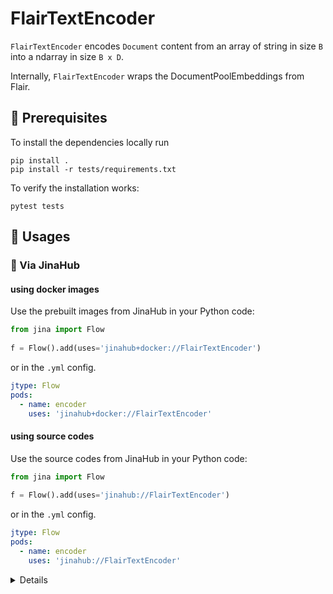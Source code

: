 # FlairTextEncoder

`FlairTextEncoder` encodes `Document` content from an array of string in size `B` into a ndarray in size `B x D`.
 
Internally, `FlairTextEncoder` wraps the DocumentPoolEmbeddings from Flair.

## 🌱 Prerequisites

To install the dependencies locally run 
```
pip install . 
pip install -r tests/requirements.txt
```
To verify the installation works:
```
pytest tests
```

## 🚀 Usages

### 🚚 Via JinaHub

#### using docker images
Use the prebuilt images from JinaHub in your Python code: 

```python
from jina import Flow
	
f = Flow().add(uses='jinahub+docker://FlairTextEncoder')
```

or in the `.yml` config.
	
```yaml
jtype: Flow
pods:
  - name: encoder
    uses: 'jinahub+docker://FlairTextEncoder'
```

#### using source codes
Use the source codes from JinaHub in your Python code:

```python
from jina import Flow
	
f = Flow().add(uses='jinahub://FlairTextEncoder')
```

or in the `.yml` config.

```yaml
jtype: Flow
pods:
  - name: encoder
    uses: 'jinahub://FlairTextEncoder'
```
<details>

### 📦️ Via Pypi

1. Install the package.

	```bash
	pip install git+https://github.com/jina-ai//executor-text-flair-encoder.git
	```

1. Use `FlairTextEncoder` in your code

	```python
	from jina import Flow
	from jinahub.encoder.flair_text import FlairTextEncoder
	
	f = Flow().add(uses=FlairTextEncoder)
	```


### 🐳 Via Docker

1. Clone the repo and build the docker image

	```shell
	git clone https://github.com/jina-ai/executor-text-flair-encoder.git
	cd executor-text-flair-encoder
	docker build -t executor-text-flair-encoder .
	```

1. Use `executor-text-flair-encoder` in your codes

	```python
	from jina import Flow
	
	f = Flow().add(uses='docker://executor-text-flair-encoder:latest')
	```
 
## 🎉 Example:

Here is an example usage of the **FlairTextEncoder**.

```python
from jina import Flow, Document
f = Flow().add(uses='jinahub+docker://FlairTextEncoder')
with f:
    resp = f.post(on='foo', inputs=Document(text='hello Jina'), return_results=True)
```

### Inputs 

`Document` with `text` to be encoded.

### Returns

`Document` with `embedding` fields filled with an `ndarray`  with `dtype=nfloat32`.
